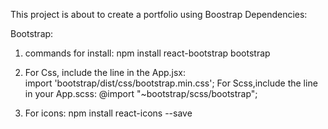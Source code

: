 This project is about to create a portfolio using Boostrap
Dependencies:

Bootstrap:

1. commands for install: npm install react-bootstrap bootstrap
2. For Css, include the line in the App.jsx:    
          import 'bootstrap/dist/css/bootstrap.min.css';
   For Scss,include the line in your App.scss:
          @import "~bootstrap/scss/bootstrap";

3. For icons: npm install react-icons --save
